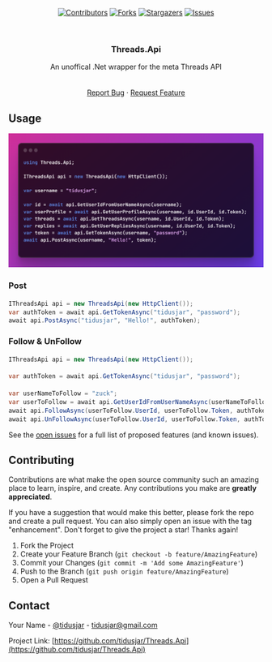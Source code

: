 <a name="readme-top"></a>

<div align="center">

[![Contributors][contributors-shield]][contributors-url]
[![Forks][forks-shield]][forks-url]
[![Stargazers][stars-shield]][stars-url]
[![Issues][issues-shield]][issues-url]

</div>

<br />
<div align="center">




<h3 align="center">Threads.Api</h3>

  <p align="center">
    An unoffical .Net wrapper for the meta Threads API
    <br />
    <!-- <a href="https://github.com/tidusjar/Threads.Api"><strong>Explore the docs »</strong></a> -->
    <br />
    <br />
    <!-- <a href="https://github.com/tidusjar/Threads.Api">View Demo</a> -->
    <a href="https://github.com/tidusjar/Threads.Api/issues">Report Bug</a>
    ·
    <a href="https://github.com/tidusjar/Threads.Api/issues">Request Feature</a>
  </p>
</div>

## Usage

<!-- [![Product Name Screen Shot][product-screenshot]](https://example.com) -->
 
  <img src="assets/example.png">
  





<!-- ### Built With -->

<!-- * [![Next][Next.js]][Next-url]
* [![React][React.js]][React-url]
* [![Vue][Vue.js]][Vue-url]
* [![Angular][Angular.io]][Angular-url]
* [![Svelte][Svelte.dev]][Svelte-url]
* [![Laravel][Laravel.com]][Laravel-url]
* [![Bootstrap][Bootstrap.com]][Bootstrap-url]
* [![JQuery][JQuery.com]][JQuery-url] -->


<br>

### Post
```csharp
IThreadsApi api = new ThreadsApi(new HttpClient());
var authToken = await api.GetTokenAsync("tidusjar", "password");
await api.PostAsync("tidusjar", "Hello!", authToken);
```

### Follow & UnFollow
```csharp
IThreadsApi api = new ThreadsApi(new HttpClient());

var authToken = await api.GetTokenAsync("tidusjar", "password");

var userNameToFollow = "zuck";
var userToFollow = await api.GetUserIdFromUserNameAsync(userNameToFollow);
await api.FollowAsync(userToFollow.UserId, userToFollow.Token, authToken);
await api.UnFollowAsync(userToFollow.UserId, userToFollow.Token, authToken);
```



See the [open issues](https://github.com/tidusjar/Threads.Api/issues) for a full list of proposed features (and known issues).




<!-- CONTRIBUTING -->
## Contributing

Contributions are what make the open source community such an amazing place to learn, inspire, and create. Any contributions you make are **greatly appreciated**.

If you have a suggestion that would make this better, please fork the repo and create a pull request. You can also simply open an issue with the tag "enhancement".
Don't forget to give the project a star! Thanks again!

1. Fork the Project
2. Create your Feature Branch (`git checkout -b feature/AmazingFeature`)
3. Commit your Changes (`git commit -m 'Add some AmazingFeature'`)
4. Push to the Branch (`git push origin feature/AmazingFeature`)
5. Open a Pull Request









<!-- CONTACT -->
## Contact

Your Name - [@tidusjar](https://twitter.com/@tidusjar) - tidusjar@gmail.com

Project Link: [https://github.com/tidusjar/Threads.Api](https://github.com/tidusjar/Threads.Api)





<!-- MARKDOWN LINKS & IMAGES -->
<!-- https://www.markdownguide.org/basic-syntax/#reference-style-links -->
[contributors-shield]: https://img.shields.io/github/contributors/tidusjar/Threads.Api.svg?style=for-the-badge
[contributors-url]: https://github.com/tidusjar/Threads.Api/graphs/contributors
[forks-shield]: https://img.shields.io/github/forks/tidusjar/Threads.Api.svg?style=for-the-badge
[forks-url]: https://github.com/tidusjar/Threads.Api/network/members
[stars-shield]: https://img.shields.io/github/stars/tidusjar/Threads.Api.svg?style=for-the-badge
[stars-url]: https://github.com/tidusjar/Threads.Api/stargazers
[issues-shield]: https://img.shields.io/github/issues/tidusjar/Threads.Api.svg?style=for-the-badge
[issues-url]: https://github.com/tidusjar/Threads.Api/issues
[license-shield]: https://img.shields.io/github/license/tidusjar/Threads.Api.svg?style=for-the-badge
[license-url]: https://github.com/tidusjar/Threads.Api/blob/main/LICENSE.txt
